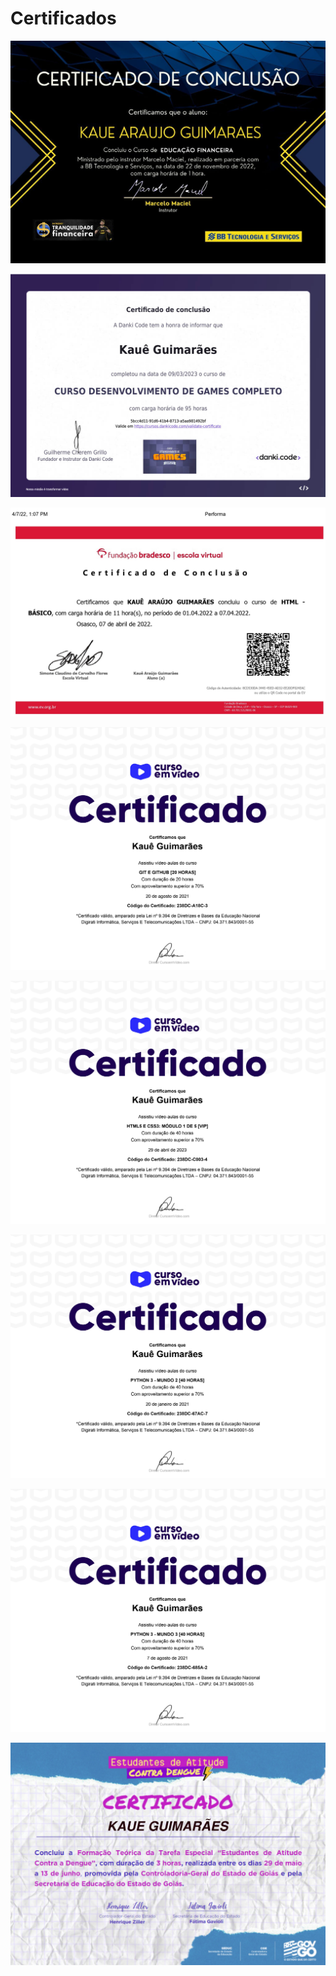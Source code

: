 # Certificados

<img src="https://raw.githubusercontent.com/KaueGuimaraes/Certificados/main/show/educacao-financeira.jpg" alt="CERTIFICADO DE CONCLUSÃO / Certificamos que o aluno: / KAUE ARAUJO GUIMARAES / Concluiu o Curso de EDUCAÇÃO FINANCEIRA / Ministrado pelo instrutor Marcelo Maciel, realizado em parceria com BB Tecnologia e Serviços, na data de 22 de novembro de 2022, com a carga horária de 1 hora. / Tranquilidade Financeira / BB Tecnologia e Serviços">

<img src="https://raw.githubusercontent.com/KaueGuimaraes/Certificados/main/show/danki-code.jpg" alt="Certificado de Conclusão / A Danki Code tem a honra de informa que / Kauê Guimarães / completou na data de 09/03/2023 o curso de / CURSO DE DESENVOLVIMENTO DE GAMES COMPLETO / com carga horária de 95 horas / 5bcc4d11-91d6-41b4-8713-a5aa981492bf / Valide em https://cursos.dankicode.com/validate-certificate / Guilherme Cherem Grillo
Fundador e Instrutor da Danki Code / Curso de Desenvolvimento de Games completo">

<img src="https://raw.githubusercontent.com/KaueGuimaraes/Certificados/main/show/html-basico%20-%20Copia.jpg" alt="Fundação bradesco | escola virtual / Certificado de conclusão / Certificamos que KAUÊ ARAÚJO GUIMARÃES concluiu o curso de HTML -
BÁSICO, com carga horária de 11 hora(s), no período de 01.04.2022 a 07.04.2022. / Osasco, 07 de abril de 2022. / Código de Autenticidade: 8CD530DA-344E-45ED-AD32-EE20DF024EAC ou utilize o QR Code no portal da EV / Kauê Araújo Guimarães Aluno (a)">

<img src ="https://raw.githubusercontent.com/KaueGuimaraes/Certificados/main/show/git-github.jpg" alt="Curso em vídeo / Certificado / Certificamos que / Kauê Guimarães / Assistiu vídeo-aualas do curso / GIT E GITHUB [20 horas] / Com duração de 20 horas / Com aproveitamento superior a 70% / 20 de agosto de 2021 / Código do certificado 238DC-A18C-3 / *Certificado válido, amparado pela lei número 9.394 de Diretrizes e Bases da Educação Nacional Digirati Inofrmática, Serviços E Telecomuniações LTDA - CNPJ: 04.371.843/0001-55">

<img src="https://raw.githubusercontent.com/KaueGuimaraes/Certificados/main/show/html-01.jpg" alt="cursoemvideo / Certificado / Certificamos que / Kauê Guimarães / Assistiu video-aulas do curso / HTML5 E CSS3: MÓDULO 1 de 5 [VIP] / Com duração de 40 horas / Com aproveitamento superior a 70% / 29 de abril de 2023 / Código do Certificado: 238DC-C003-4 / *Certificado válido, amparado pela Lei nº 9.394 de Diretrizes e Bases da Educação Nacional
Digirati Informática, Serviços E Telecomunicações LTDA – CNPJ: 04.371.843/0001-55">

<img src="https://raw.githubusercontent.com/KaueGuimaraes/Certificados/main/show/python-02.jpg" alt="cursoemvideo / Certificado / Certificamos que / Kauê Guimarães / Assistiu vídeo-aulas do curso / PYTHON 2 - MUNDO 2 [40 HORAS] / Com duração de 40 horas / Com aproveitamento superior a 70% / 7 de agosto de 2021 / Código do Certificado: 238DC-67AC-7 / *Certificado válido, amparado pela Lei nº 9.394 de Diretrizes e Bases da Educação Nacional
Digirati Informática, Serviços E Telecomunicações LTDA – CNPJ: 04.371.843/0001-55">

<img src="https://raw.githubusercontent.com/KaueGuimaraes/Certificados/main/show/python-03.jpg" alt="cursoemvideo / Certificado / Certificamos que / Kauê Guimarães / Assistiu vídeo-aulas do curso / PYTHON 3 - MUNDO 3 [40 HORAS] / Com duração de 40 horas / Com aproveitamento superior a 70% / 7 de agosto de 2021 / Código do Certificado: 238DC-685A-2 / *Certificado válido, amparado pela Lei nº 9.394 de Diretrizes e Bases da Educação Nacional
Digirati Informática, Serviços E Telecomunicações LTDA – CNPJ: 04.371.843/0001-55">

<img src="https://raw.githubusercontent.com/KaueGuimaraes/Certificados/main/show/contra-dengue.jpg" alt="Estudantes de Atitude / Contra Dengue / CERTIFICADO / KAUE GUIMARÃES / Concluiu a Formação Teórica da Tarefa Especial 'Estudantes de Atitude Contra a Dengue', com duração de 3 horas, realizada entre os dias 29 de maio a 13 de junho, promovida pela Controladoria-Geral do Estado de Goiás e pela Secretaria de Educação do Estado de Goiás. / Henrique Ziller / Controlador-Geral do Estado / Henrique Ziller / Fátima Gavioli / Secretária de Educação do Estado / Fátima Gavioli / SEDUC / Secretaria de Estado da Educação / CGE / Controladoria Geral do Estado / GOV / GO / O ESTADO QUE DÁ CERTO">